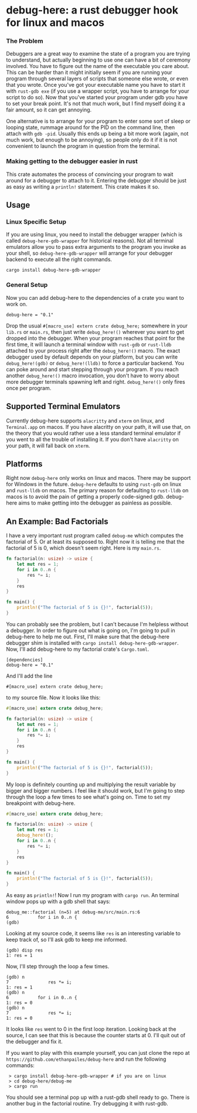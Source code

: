 # debug-here: a rust debugger hook for linux and macos

### The Problem

Debuggers are a great way to examine the state of a program
you are trying to understand, but actually beginning to use
one can have a bit of ceremony involved. You have to figure
out the name of the executable you care about. This can be
harder than it might initially seem if you are running
your program through several layers of scripts that someone else
wrote, or even that you wrote. Once you've got your executable
name you have to start it with `rust-gdb exe` (if you use a wrapper
script, you have to arrange for your script to do so). Now that
you've started your program under gdb you have to set your break
point. It's not that much work, but I find myself doing it a fair
amount, so it can get annoying.

One alternative is to arrange for your program to enter some sort
of sleep or looping state, rummage around for the PID on the command
line, then attach with `gdb -pid`. Usually this ends up being a bit
more work (again, not much work, but enough to be annoying), so people
only do it if it is not convenient to launch the program in question
from the terminal.

### Making getting to the debugger easier in rust

This crate automates the process of convincing your program to
wait around for a debugger to attach to it. Entering the debugger should
be just as easy as writing a `println!` statement. This crate makes it
so.

## Usage

### Linux Specific Setup

If you are using linux, you need to install the debugger wrapper
(which is called `debug-here-gdb-wrapper` for historical reasons).
Not all terminal emulators allow you to pass extra arguments to the
program you invoke as your shell, so `debug-here-gdb-wrapper` will
arrange for your debugger backend to execute all the right commands.

```
cargo install debug-here-gdb-wrapper
```

### General Setup

Now you can add debug-here to the dependencies of a crate you want to
work on.

```
debug-here = "0.1"
```

Drop the usual `#[macro_use] extern crate debug_here;` somewhere in your
`lib.rs` or `main.rs`, then just write `debug_here!()`
wherever you want to get dropped into the debugger. When your
program reaches that point for the first time, it will launch
a terminal window with `rust-gdb` or `rust-lldb` attached to your process
right after the `debug_here!()` macro. The exact debugger used by default
depends on your platform, but you can write `debug_here!(gdb)` or
`debug_here!(lldb)` to force a particular backend. You can poke around
and start stepping through your program. If you reach another
`debug_here!()` macro invocation, you don't have to worry about
more debugger terminals spawning left and right. `debug_here!()` only
fires once per program.

## Supported Terminal Emulators

Currently debug-here supports `alacritty` and `xterm` on linux, and
`Terminal.app` on macos. If you have alacritty on your path, it will use that,
on the theory that you would rather use a less standard terminal emulator
if you went to all the trouble of installing it. If you don't have
`alacritty` on your path, it will fall back on `xterm`.

## Platforms

Right now `debug-here` only works on linux and macos. There may be support
for Windows in the future. `debug-here` defaults to using `rust-gdb` on linux
and `rust-lldb` on macos. The primary reason for defaulting to `rust-lldb`
on macos is to avoid the pain of getting a properly code-signed gdb.
debug-here aims to make getting into the debugger as painless as possible.

## An Example: Bad Factorials

I have a very important rust program called `debug-me` which computes
the factorial of 5. Or at least its supposed to. Right now it is
telling me that the factorial of 5 is 0, which doesn't seem right.
Here is my `main.rs`.

```rust
fn factorial(n: usize) -> usize {
    let mut res = 1;
    for i in 0..n {
        res *= i;
    }
    res
}

fn main() {
    println!("The factorial of 5 is {}!", factorial(5));
}
```

You can probably see the problem, but I can't because I'm helpless without
a debugger. In order to figure out what is going on, I'm going to pull
in debug-here to help me out. First, I'll make sure that the debug-here
debugger shim is installed with `cargo install debug-here-gdb-wrapper`.
Now, I'll add debug-here to my factorial crate's `Cargo.toml`.

```
[dependencies]
debug-here = "0.1"
```

And I'll add the line

```
#[macro_use] extern crate debug_here;
```

to my source file. Now it looks like this:

```rust
#[macro_use] extern crate debug_here;

fn factorial(n: usize) -> usize {
    let mut res = 1;
    for i in 0..n {
        res *= i;
    }
    res
}

fn main() {
    println!("The factorial of 5 is {}!", factorial(5));
}
```

My loop is definitely counting up and multiplying the result variable
by bigger and bigger numbers. I feel like it should work, but I'm
going to step through the loop a few times to see what's going on.
Time to set my breakpoint with debug-here.

```rust
#[macro_use] extern crate debug_here;

fn factorial(n: usize) -> usize {
    let mut res = 1;
    debug_here!();
    for i in 0..n {
        res *= i;
    }
    res
}

fn main() {
    println!("The factorial of 5 is {}!", factorial(5));
}
```

As easy as `println!`! Now I run my program with `cargo run`.
An terminal window pops up with a gdb shell that says:

```
debug_me::factorial (n=5) at debug-me/src/main.rs:6
6           for i in 0..n {
(gdb)
```

Looking at my source code, it seems like `res` is an interesting
variable to keep track of, so I'll ask gdb to keep me informed.

```
(gdb) disp res
1: res = 1
```

Now, I'll step through the loop a few times.

```
(gdb) n
7               res *= i;
1: res = 1
(gdb) n
6           for i in 0..n {
1: res = 0
(gdb) n
7               res *= i;
1: res = 0
```

It looks like `res` went to 0 in the first loop iteration. Looking back
at the source, I can see that this is because the counter starts at 0. I'll
quit out of the debugger and fix it.

If you want to play with this example yourself, you can just clone the
repo at `https://github.com/ethanpailes/debug-here` and run the following
commands:

```
 > cargo install debug-here-gdb-wrapper # if you are on linux
 > cd debug-here/debug-me
 > cargo run
```

You should see a terminal pop up with a rust-gdb shell ready to go. There
is another bug in the factorial routine. Try debugging it with
rust-gdb.

